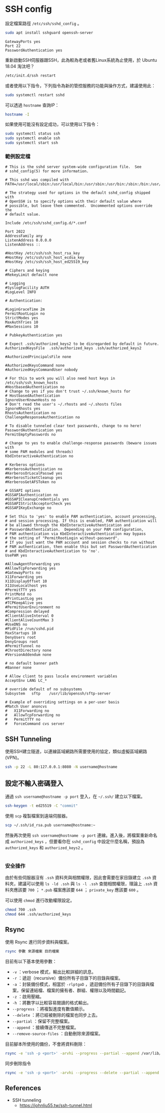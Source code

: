 # SSH config

設定檔案路徑 `/etc/ssh/sshd_config` 。

```bash
sudo apt install sshguard openssh-server
```

```config
GatewayPorts yes
Port 22
PasswordAuthentication yes
```

重新啟動SSH伺服器跟SSH，此為較為老或者舊Linux系統為止使用，於 Ubuntu 18.04 淘汰吧？

```bash
/etc/init.d/ssh restart
```

或者使用以下指令，下列指令為新的管控服務的功能與操作方式，建議使用此：

```bash
sudo systemctl restart sshd 
```

可以透過 `hostname` 查詢IP：

```bash
hostname -I
```

如果使用可能沒有設定成功，可以使用以下指令：

```bash
sudo systemctl status ssh
sudo systemctl enable ssh
sudo systemctl start ssh
```

### 範例設定檔

```config
# This is the sshd server system-wide configuration file.  See
# sshd_config(5) for more information.

# This sshd was compiled with PATH=/usr/local/sbin:/usr/local/bin:/usr/sbin:/usr/bin:/sbin:/bin:/usr/games

# The strategy used for options in the default sshd_config shipped with
# OpenSSH is to specify options with their default value where
# possible, but leave them commented.  Uncommented options override the
# default value.

Include /etc/ssh/sshd_config.d/*.conf

Port 2022
AddressFamily any
ListenAddress 0.0.0.0
ListenAddress ::

#HostKey /etc/ssh/ssh_host_rsa_key
#HostKey /etc/ssh/ssh_host_ecdsa_key
#HostKey /etc/ssh/ssh_host_ed25519_key

# Ciphers and keying
#RekeyLimit default none

# Logging
#SyslogFacility AUTH
#LogLevel INFO

# Authentication:

#LoginGraceTime 2m
PermitRootLogin no
StrictModes yes
MaxAuthTries 10
#MaxSessions 10

# PubkeyAuthentication yes

# Expect .ssh/authorized_keys2 to be disregarded by default in future.
AuthorizedKeysFile	.ssh/authorized_keys .ssh/authorized_keys2

#AuthorizedPrincipalsFile none

#AuthorizedKeysCommand none
#AuthorizedKeysCommandUser nobody

# For this to work you will also need host keys in /etc/ssh/ssh_known_hosts
#HostbasedAuthentication no
# Change to yes if you don't trust ~/.ssh/known_hosts for
# HostbasedAuthentication
IgnoreUserKnownHosts no
# Don't read the user's ~/.rhosts and ~/.shosts files
IgnoreRhosts yes
RhostsAuthentication no
ChallengeResponseAuthentication no

# To disable tunneled clear text passwords, change to no here!
PasswordAuthentication yes
PermitEmptyPasswords no

# Change to yes to enable challenge-response passwords (beware issues with
# some PAM modules and threads)
KbdInteractiveAuthentication no

# Kerberos options
#KerberosAuthentication no
#KerberosOrLocalPasswd yes
#KerberosTicketCleanup yes
#KerberosGetAFSToken no

# GSSAPI options
#GSSAPIAuthentication no
#GSSAPICleanupCredentials yes
#GSSAPIStrictAcceptorCheck yes
#GSSAPIKeyExchange no

# Set this to 'yes' to enable PAM authentication, account processing,
# and session processing. If this is enabled, PAM authentication will
# be allowed through the KbdInteractiveAuthentication and
# PasswordAuthentication.  Depending on your PAM configuration,
# PAM authentication via KbdInteractiveAuthentication may bypass
# the setting of "PermitRootLogin without-password".
# If you just want the PAM account and session checks to run without
# PAM authentication, then enable this but set PasswordAuthentication
# and KbdInteractiveAuthentication to 'no'.
UsePAM yes

#AllowAgentForwarding yes
#AllowTcpForwarding yes
#GatewayPorts no
X11Forwarding yes
X11DisplayOffset 10
X11UseLocalhost yes
#PermitTTY yes
PrintMotd no
#PrintLastLog yes
#TCPKeepAlive yes
#PermitUserEnvironment no
#Compression delayed
#ClientAliveInterval 0
#ClientAliveCountMax 3
#UseDNS no
#PidFile /run/sshd.pid
MaxStartups 10
DenyUsers root
DenyGroups root
#PermitTunnel no
#ChrootDirectory none
#VersionAddendum none

# no default banner path
#Banner none

# Allow client to pass locale environment variables
AcceptEnv LANG LC_*

# override default of no subsystems
Subsystem	sftp	/usr/lib/openssh/sftp-server

# Example of overriding settings on a per-user basis
#Match User anoncvs
#	X11Forwarding no
#	AllowTcpForwarding no
#	PermitTTY no
#	ForceCommand cvs server
```

## SSH Tunneling

使用SSH建立隧道，以連線區域網路所需要使用的協定，類似虛擬區域網路(VPN)。

```bash
ssh -p 22 -L 80:127.0.0.1:8080 -N username@hostname
```

## 設定不輸入密碼登入

通過 `ssh username@hostname -p port` 登入，在 `~/.ssh/` 建立以下檔案。

```bash
ssh-keygen -t ed25519 -C "commit"
```

使用 `scp` 複製檔案到遠端伺服器。

```bash
scp ~/.ssh/id_rsa.pub username@hostname:~
```

然後再次使用 `ssh username@hostname -p port` 連線。進入後，將檔案重新命名成 `authorized_keys` ，但要看你在 `sshd_config` 中設定什麼名稱，預設為 `authorized_keys` 和 `authorized_keys2` 。

```bash

```

### 安全操作

由於有些伺服器沒有 `.ssh` 資料夾與相關權限，因此會需要在家目錄建立 `.ssh` 資料夾，建議可以使用 `ls -ld .ssh` 與 `ls -l .ssh` 查閱相關權限，理論上 `.ssh` 資料夾應該要 `700` ； `*.pub` 檔案應該要 `644` ； `private_key` 應該要 `600` 。

可以使用 `chmod` 進行改動權限設定。

```bash
chmod 700 .ssh
chmod 644 .ssh/authorized_keys
```

## Rsync

使用 Rsync 進行同步資料與檔案。

```bash
rsync 參數 來源檔案 目的檔案
```

目前有以下基本使用參數：

- `-v` ：verbose 模式，輸出比較詳細的訊息。
- `-r` ：遞迴（recursive）備份所有子目錄下的目錄與檔案。
- `-a` ：封裝備份模式，相當於 `-rlptgoD` ，遞迴備份所有子目錄下的目錄與檔案，保留連結檔、檔案的擁有者、群組、權限以及時間戳記。
- `-z` ：啟用壓縮。
- `-h` ：將數字以比較容易閱讀的格式輸出。
- `--progress` ：將複製進度有數值顯示。
- `--delete` ：將已經被刪除的檔案也同步上去。
- `--partial` ：保留不完整檔案。
- `--append` ：接續傳送不完整檔案。
- `--remove-source-files` ：自動刪除來源檔案。

目前腳本所使用的備份，不會將資料刪除：

```bash
rsync -e 'ssh -p <port>' -arvhi --progress --partial --append /var/lib/gitlab/  <user>@<host>:/var/lib/gitlab/
```

同步刪除指令

```bash
rsync -e 'ssh -p <port>' -arvhi --progress --delete --partial --append /var/lib/gitlab/  <user>@<host>:/var/lib/gitlab/
```

## References

- SSH tunneling
  - https://johnliu55.tw/ssh-tunnel.html
